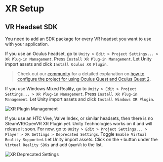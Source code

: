 # XR Setup

## VR Headset SDK

You need to add an SDK package for every VR headset you want to use with your application.

If you use an Oculus headset, go to `Unity > Edit > Project Settings... > XR Plug-in Management`. Press `Install XR Plug-in Management`. Let Unity import assets and click `Install Oculus XR Plugin`.

> Check out our [community](https://innoactive.io/creator/community) for a detailed explanation on [how to configure the project for using Oculus Quest and Oculus Quest 2](https://spectrum.chat/innoactive-creator/general/standalone-devices-oculus-quest-2~6d7dbafd-02b8-4340-b752-4caea2c66113).

If you use Windows Mixed Reality, go to `Unity > Edit > Project Settings... > XR Plug-in Management`. Press `Install XR Plug-in Management`. Let Unity import assets and click `Install Windows XR Plugin`.

![XR Plugin Management](../images/xr-plugin-management.png "XR Plug-in Management settings window")

If you use an HTC Vive, Valve Index, or similar headsets, then there is no SteamVR/OpenVR XR Plugin yet. Unity Technologies works on it and will release it soon. For now, go to `Unity > Edit > Project Settings... > Player > XR Settings > Deprecated Settings`. Toggle `Enable Virtual Reality Supported`. Let Unity import assets. Click on the `+` button under the `Virtual Reality SDKs` and add `OpenVR` to the list.

![XR Deprecated Settings](../images/xr-deprecated.png "XR Settings window (deprecated)")